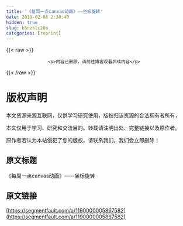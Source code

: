 ```yaml
---
title: '《每周一点canvas动画》——坐标旋转' 
date: 2019-02-08 2:30:40
hidden: true
slug: b5nzklc20m
categories: [reprint]
---
```


{{< raw >}}

                    <p>内容已删除，请前往博客观看后续内容</p>
                
{{< /raw >}}

# 版权声明
本文资源来源互联网，仅供学习研究使用，版权归该资源的合法拥有者所有，

本文仅用于学习、研究和交流目的。转载请注明出处、完整链接以及原作者。

原作者若认为本站侵犯了您的版权，请联系我们，我们会立即删除！

## 原文标题
《每周一点canvas动画》——坐标旋转

## 原文链接
[https://segmentfault.com/a/1190000005867582](https://segmentfault.com/a/1190000005867582)

